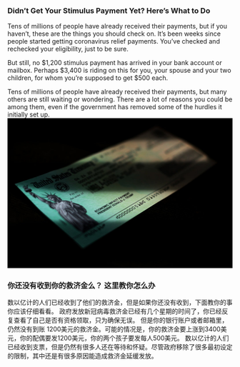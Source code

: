 ### Didn’t Get Your Stimulus Payment Yet? Here’s What to Do
Tens of millions of people have already received their payments, but if you haven’t, these are the things you should check on.
It’s been weeks since people started getting coronavirus relief payments. You’ve checked and rechecked your eligibility, just to be sure.

But still, no $1,200 stimulus payment has arrived in your bank account or mailbox. Perhaps $3,400 is riding on this for you, your spouse and your two children, for whom you’re supposed to get $500 each.

Tens of millions of people have already received their payments, but many others are still waiting or wondering. There are a lot of reasons you could be among them, even if the government has removed some of the hurdles it initially set up.
![](https://raw.githubusercontent.com/lutom8989/tuchuang/master/img/merlin_172039485_a2953f2f-ca8e-4e55-8e93-d454033160cd-jumbo.jpg)

### 你还没有收到你的救济金么？ 这里教你怎么办
数以亿计的人们已经收到了他们的救济金，但是如果你还没有收到，下面教你的事你应该仔细看看。
政府发放新冠病毒救济金已经有几个星期的时间了，你已经反复查看了自己是否有资格领取，只为确保无误。
但是你的银行账户或者邮箱里，仍然没有到账 1200美元的救济金。可能的情况是，你的救济金要上涨到3400美元，你的配偶要发1200美元，你的两个孩子要发每人500美元。
数以亿计的人们已经收到支票，但是仍然有很多人还在等待和怀疑。尽管政府移除了很多最初设定的限制，其中还是有很多原因能造成救济金延缓发放。
